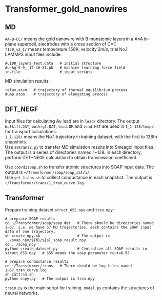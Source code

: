 # Transformer_gold_nanowires  
## MD  
`AA-B-CC/` means the gold nanowire with B monatomic layers in a A×A in-plane supercell, electrodes with a cross section of C×C  
`T150_v2_1/` means temperature 150K, velocity 2m/s, trial No.1  
LAMMPS input files include:  
```
Au100_layers_test.data   # initial structure  
Au-Ag-6-0__12-16-21.pb   # machine learning force field  
in.file                  # input scripts  
```  
MD simulation results:  
```
relax.atom   # trajectory of thermal equilibrium process  
dump.atom    # trajectory of elongating process
```

## DFT_NEGF  
Input files for calculating Au lead are in `lead/` directory. The output `bulklft.DAT`, `bulkrgt.DAT`, `lead.DM` and `lead.HST` are used in `1_1-128/temp/.` for transport calculations.  
`1_1-128/` means the No.1 trajectory in training dataset, with the first to 128th snapshots.  
Use `smtrans2.py` to transfer MD simulation results into Smeagol input files. The output is a series of directories named 1~128. In each directory, perform DFT+NEGF calculation to obtain transmission coefficient.  

Use `coord2soap.sh` to transfer atomic structures into SOAP input data. The output is `~/Transformer/soap/soap_dat/1/`.  
Use `get_trans.sh` to collect conductance in each snapshot. The output is `~/Transformer/trans/1_tran_curve.log`.  

## Transformer  
Prepare training dataset `struct_655.npy` and `tran.npy`:  
```
# preprare SOAP results
cd ~/Transformer/soap/soap_dat   # There should be directories named 1~67, i.e. we have 67 MD trajectories, each contains the SOAP input data of one trajectory.  
sh create_npy.sh                 # The output is ../soap_npy/${b}/${a}_soap_result.npy
cd ../soap_npy  
python create_dateset.py         # Centralize all SOAP results in struct_655.npy   # 655 means the soap parameter rcut=6.55

# prepare conductance results
cd ~/Transformer/trans   # There should be log files named 1~67_tran_curve.log
sh cattran.sh
python cnpy.py   # The output is tran.npy
```
  
`train.py` is the main script for training.
`model.py` contains the structures of neural networks. 
